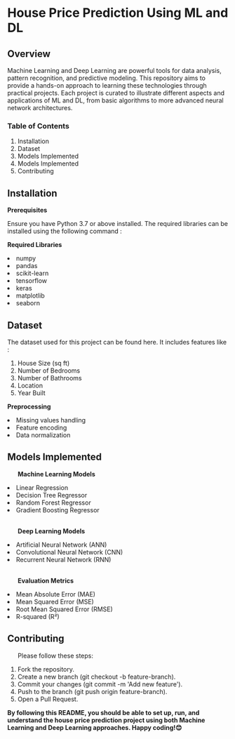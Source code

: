 <h1>House Price Prediction Using ML and DL</h1>
<h2><b>Overview</b></h2>

<p>
  Machine Learning and Deep Learning are powerful tools for data analysis, pattern recognition, and predictive modeling. This repository aims to provide a hands-on approach to learning these technologies through practical projects. Each project is curated to illustrate different aspects and applications of ML and DL, from basic algorithms to more advanced neural network architectures.
</p>

<h3>Table of Contents</h3>
<ol>
<li>Installation</li>
<li>Dataset</li>


<li>Models Implemented</li>
<li>
  Models Implemented
</li>
<li>Contributing</li>

</ol>

<h2>Installation</h2>
<b><p>Prerequisites</p></b>
<p>Ensure you have Python 3.7 or above installed. The required libraries can be installed using the following command : </p>

<p><b>Required Libraries</b></p>
<li>numpy</li>
<li>pandas</li>
<li>scikit-learn</li>
<li>tensorflow</li>
<li>keras</li>
<li>matplotlib</li>
<li>seaborn</li>
<h2>Dataset</h2>
<p>The dataset used for this project can be found here. It includes features like : </p>
<ol type="1">
<li>House Size (sq ft)</li>
<li>Number of Bedrooms</li>
<li>Number of Bathrooms</li>
<li>Location</li>
<li>Year Built</li>
</ol>

<b>Preprocessing</b>
<li>Missing values handling</li>
<li>Feature encoding</li>
<li>Data normalization</li>


<h2>Models Implemented</h2>
<ul><b>Machine Learning Models</b></ul>
<li>Linear Regression</li>
<li>Decision Tree Regressor</li>
<li>Random Forest Regressor</li>
<li>Gradient Boosting Regressor</li></br>
<ul><b>Deep Learning Models</b></ul>
<li>Artificial Neural Network (ANN)</li>
<li>Convolutional Neural Network (CNN)</li>
<li>Recurrent Neural Network (RNN)</li> </br>
<ul><b>Evaluation Metrics</b></ul>
<li>Mean Absolute Error (MAE)</li>
<li>Mean Squared Error (MSE)</li>
<li>Root Mean Squared Error (RMSE)</li>
<li>R-squared (R²)</li> 


<h2>Contributing</h2>
<ul>Please follow these steps:</ul>
<ol type = "1">
<li>Fork the repository.</li>  
<li>Create a new branch (git checkout -b feature-branch).</li>
<li>Commit your changes (git commit -m 'Add new feature').</li>
<li>Push to the branch (git push origin feature-branch).</li>
<li>Open a Pull Request.</li>
</ol>


**By following this README, you should be able to set up, run, and understand the house price prediction project using both Machine Learning and Deep Learning approaches. Happy coding!😊**

